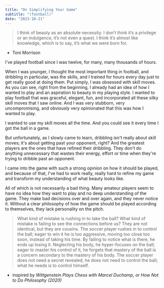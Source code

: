 ```yaml
---
title: "On Simplifying Your Game"
subtitle: "(football)"
date: "2023-10-21"
---
```


> I think of beauty as an absolute necessity. I don’t think it’s a privilege or an indulgence, it’s not even a quest. I think it’s almost like knowledge, which is to say, it’s what we were born for.    

- Toni Morrison

I've played football since I was twelve, for many, many thousands of hours.

When I was younger, I thought the most important thing in football, and dribbling in particular, was the skills, and I trained for hours every day just to get really good at doing them. Put simply, I was obsessed with skill moves. As you can see, right from the beginning, I already had an idea of how I wanted to play and an aspiration to beauty in my playing style. I wanted to play football that was graceful, elegant, fun, and incorporated all these silky skill moves that I saw online. And I was very stubborn, very uncompromising, and obviously very opinionated that this was how I wanted to play.

I wanted to use my skill moves all the time. And you could see it every time I got the ball in a game.

But unfortunately, as I slowly came to learn, dribbling isn't really about skill moves; it's about getting past your opponent, right? And the greatest players are the ones that have refined their dribbling. They don't do anything unnecessary that wastes their energy, effort or time when they're trying to dribble past an opponent.

I came into the game with such a strong opinion on how it should be played, and because of that, I've had to work really, really hard to refine my game and transform my understanding of what beauty looks like.

All of which is not necessarily a bad thing. Many amateur players seem to have no idea how they want to play and no deep understanding of the game. They make bad decisions over and over again, and they never notice it. Without a clear philosophy of how the game should be played according to themselves, they lack personality on the pitch.

> What kind of mistake is rushing in to take the ball? What kind of mistake is failing to see the connections before us? They are not identical, but they are cousins. The soccer player rushes in to control the ball; eager to win it he is too aggressive, moving too close too soon, instead of taking his time. By failing to notice what is there, he ends up losing it. Neglecting his body, he hyper-focuses on the ball; eager to master his control of it, he forgets that mastery of the ball is a concern secondary to the mastery of his body. The soccer player does not need a secret revealed, he does not need to control the ball; what he needs is to control himself.

- inspired by *Wittgenstein Plays Chess with Marcel Duchamp, or How Not to Do Philosophy (2020)*